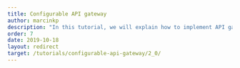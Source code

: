 ```yaml
---
title: Configurable API gateway
author: marcinkp
description: "In this tutorial, we will explain how to implement API gateway using Knot.x."
order: 7
date: 2019-10-18
layout: redirect
target: /tutorials/configurable-api-gateway/2_0/
---
```

